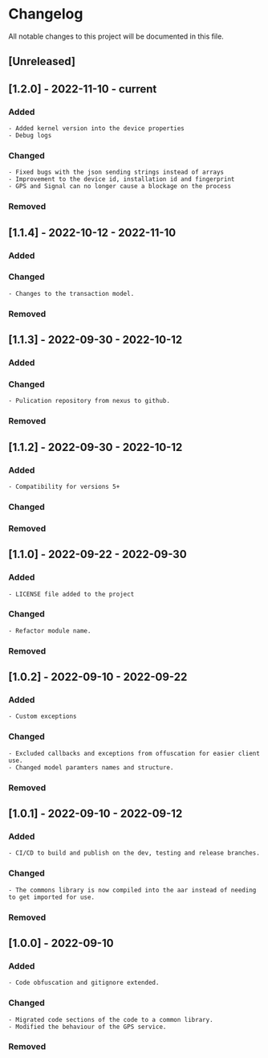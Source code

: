 # Changelog
All notable changes to this project will be documented in this file.

## [Unreleased]

## [1.2.0] - 2022-11-10 - current
### Added
    - Added kernel version into the device properties
    - Debug logs

### Changed
    - Fixed bugs with the json sending strings instead of arrays
    - Improvement to the device id, installation id and fingerprint
    - GPS and Signal can no longer cause a blockage on the process

### Removed

## [1.1.4] - 2022-10-12 - 2022-11-10
### Added

### Changed
    - Changes to the transaction model.

### Removed


## [1.1.3] - 2022-09-30 - 2022-10-12

### Added
### Changed
    - Pulication repository from nexus to github.
### Removed


## [1.1.2] - 2022-09-30 - 2022-10-12

### Added
    - Compatibility for versions 5+
### Changed
### Removed


## [1.1.0] - 2022-09-22 - 2022-09-30

### Added
    - LICENSE file added to the project
### Changed
    - Refactor module name.
### Removed


## [1.0.2] - 2022-09-10 - 2022-09-22

### Added
    - Custom exceptions
### Changed
    - Excluded callbacks and exceptions from offuscation for easier client use.
    - Changed model paramters names and structure.
### Removed


## [1.0.1] - 2022-09-10 - 2022-09-12

### Added
    - CI/CD to build and publish on the dev, testing and release branches.
### Changed
    - The commons library is now compiled into the aar instead of needing to get imported for use.
### Removed



## [1.0.0] - 2022-09-10

### Added
    - Code obfuscation and gitignore extended.
### Changed
    - Migrated code sections of the code to a common library.
    - Modified the behaviour of the GPS service.
### Removed


